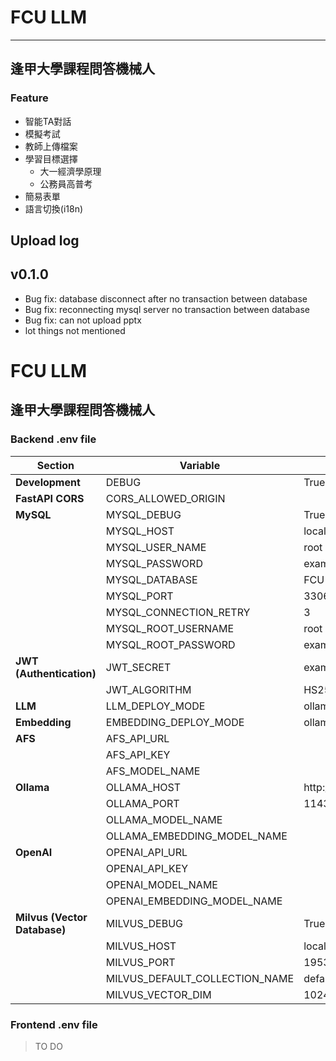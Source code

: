 # FCU LLM

---

## 逢甲大學課程問答機械人

### Feature
- 智能TA對話
- 模擬考試
- 教師上傳檔案
- 學習目標選擇
  - 大一經濟學原理
  - 公務員高普考
- 簡易表單
- 語言切換(i18n)

## Upload log

## v0.1.0

- Bug fix: database disconnect after no transaction between database
- Bug fix: reconnecting mysql server no transaction between database
- Bug fix: can not upload pptx
- lot things not mentioned

# FCU LLM

## 逢甲大學課程問答機械人

### Backend .env file
| **Section**                  | **Variable**                   | **Value**        |
| ---------------------------- | ------------------------------ | ---------------- |
| **Development**              | DEBUG                          | True             |
| **FastAPI CORS**             | CORS_ALLOWED_ORIGIN            |                  |
| **MySQL**                    | MYSQL_DEBUG                    | True             |
|                              | MYSQL_HOST                     | localhost        |
|                              | MYSQL_USER_NAME                | root             |
|                              | MYSQL_PASSWORD                 | example_password |
|                              | MYSQL_DATABASE                 | FCU              |
|                              | MYSQL_PORT                     | 3306             |
|                              | MYSQL_CONNECTION_RETRY         | 3                |
|                              | MYSQL_ROOT_USERNAME            | root             |
|                              | MYSQL_ROOT_PASSWORD            | example_password |
| **JWT (Authentication)**     | JWT_SECRET                     | example_secret   |
|                              | JWT_ALGORITHM                  | HS256            |
| **LLM**                      | LLM_DEPLOY_MODE                | ollama           |
| **Embedding**                | EMBEDDING_DEPLOY_MODE          | ollama           |
| **AFS**                      | AFS_API_URL                    |                  |
|                              | AFS_API_KEY                    |                  |
|                              | AFS_MODEL_NAME                 |                  |
| **Ollama**                   | OLLAMA_HOST                    | http://localhost |
|                              | OLLAMA_PORT                    | 11434            |
|                              | OLLAMA_MODEL_NAME              |                  |
|                              | OLLAMA_EMBEDDING_MODEL_NAME    |                  |
| **OpenAI**                   | OPENAI_API_URL                 |                  |
|                              | OPENAI_API_KEY                 |                  |
|                              | OPENAI_MODEL_NAME              |                  |
|                              | OPENAI_EMBEDDING_MODEL_NAME    |                  |
| **Milvus (Vector Database)** | MILVUS_DEBUG                   | True             |
|                              | MILVUS_HOST                    | localhost        |
|                              | MILVUS_PORT                    | 19530            |
|                              | MILVUS_DEFAULT_COLLECTION_NAME | default          |
|                              | MILVUS_VECTOR_DIM              | 1024             |



### Frontend .env file
> TO DO